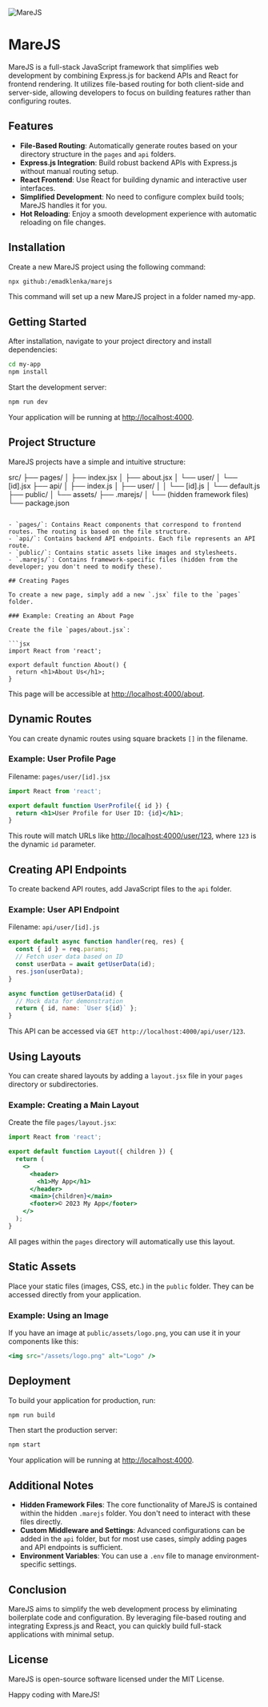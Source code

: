 
![MareJS](https://repository-images.githubusercontent.com/863301590/8529612f-d102-4a7d-9977-b722aa32ea6d)

# MareJS

MareJS is a full-stack JavaScript framework that simplifies web development by combining Express.js for backend APIs and React for frontend rendering. It utilizes file-based routing for both client-side and server-side, allowing developers to focus on building features rather than configuring routes.

## Features

- **File-Based Routing**: Automatically generate routes based on your directory structure in the `pages` and `api` folders.
- **Express.js Integration**: Build robust backend APIs with Express.js without manual routing setup.
- **React Frontend**: Use React for building dynamic and interactive user interfaces.
- **Simplified Development**: No need to configure complex build tools; MareJS handles it for you.
- **Hot Reloading**: Enjoy a smooth development experience with automatic reloading on file changes.

## Installation

Create a new MareJS project using the following command:

```bash
npx github:/emadklenka/marejs
```

This command will set up a new MareJS project in a folder named my-app.

## Getting Started

After installation, navigate to your project directory and install dependencies:

```bash
cd my-app
npm install
```

Start the development server:

```bash
npm run dev
```

Your application will be running at [http://localhost:4000](http://localhost:4000).

## Project Structure

MareJS projects have a simple and intuitive structure:

src/
├── pages/
│   ├── index.jsx
│   ├── about.jsx
│   └── user/
│       └── [id].jsx
├── api/
│   ├── index.js
│   ├── user/
│   │   └── [id].js
│   └── default.js
├── public/
│   └── assets/
├── .marejs/
│   └── (hidden framework files)
└── package.json
```

- `pages/`: Contains React components that correspond to frontend routes. The routing is based on the file structure.
- `api/`: Contains backend API endpoints. Each file represents an API route.
- `public/`: Contains static assets like images and stylesheets.
- `.marejs/`: Contains framework-specific files (hidden from the developer; you don't need to modify these).

## Creating Pages

To create a new page, simply add a new `.jsx` file to the `pages` folder.

### Example: Creating an About Page

Create the file `pages/about.jsx`:

```jsx
import React from 'react';

export default function About() {
  return <h1>About Us</h1>;
}
```

This page will be accessible at [http://localhost:4000/about](http://localhost:4000/about).

## Dynamic Routes

You can create dynamic routes using square brackets `[]` in the filename.

### Example: User Profile Page

Filename: `pages/user/[id].jsx`

```jsx
import React from 'react';

export default function UserProfile({ id }) {
  return <h1>User Profile for User ID: {id}</h1>;
}
```

This route will match URLs like [http://localhost:4000/user/123](http://localhost:4000/user/123), where `123` is the dynamic `id` parameter.

## Creating API Endpoints

To create backend API routes, add JavaScript files to the `api` folder.

### Example: User API Endpoint

Filename: `api/user/[id].js`

```javascript
export default async function handler(req, res) {
  const { id } = req.params;
  // Fetch user data based on ID
  const userData = await getUserData(id);
  res.json(userData);
}

async function getUserData(id) {
  // Mock data for demonstration
  return { id, name: `User ${id}` };
}
```

This API can be accessed via `GET http://localhost:4000/api/user/123`.

## Using Layouts

You can create shared layouts by adding a `layout.jsx` file in your `pages` directory or subdirectories.

### Example: Creating a Main Layout

Create the file `pages/layout.jsx`:

```jsx
import React from 'react';

export default function Layout({ children }) {
  return (
    <>
      <header>
        <h1>My App</h1>
      </header>
      <main>{children}</main>
      <footer>© 2023 My App</footer>
    </>
  );
}
```

All pages within the `pages` directory will automatically use this layout.

## Static Assets

Place your static files (images, CSS, etc.) in the `public` folder. They can be accessed directly from your application.

### Example: Using an Image

If you have an image at `public/assets/logo.png`, you can use it in your components like this:

```jsx
<img src="/assets/logo.png" alt="Logo" />
```

## Deployment

To build your application for production, run:

```bash
npm run build
```

Then start the production server:

```bash
npm start
```

Your application will be running at [http://localhost:4000](http://localhost:4000).

## Additional Notes

- **Hidden Framework Files**: The core functionality of MareJS is contained within the hidden `.marejs` folder. You don't need to interact with these files directly.
- **Custom Middleware and Settings**: Advanced configurations can be added in the `api` folder, but for most use cases, simply adding pages and API endpoints is sufficient.
- **Environment Variables**: You can use a `.env` file to manage environment-specific settings.

## Conclusion

MareJS aims to simplify the web development process by eliminating boilerplate code and configuration. By leveraging file-based routing and integrating Express.js and React, you can quickly build full-stack applications with minimal setup.

## License

MareJS is open-source software licensed under the MIT License.

Happy coding with MareJS!